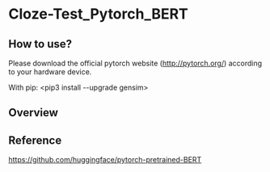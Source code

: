 # Cloze-Test_Pytorch_BERT

## How to use?
Please download the official pytorch website (http://pytorch.org/) according to your hardware device.

With pip:
<pip install pytorch-pretrained-bert>
<pip3 install --upgrade gensim>

## Overview

## Reference
https://github.com/huggingface/pytorch-pretrained-BERT
